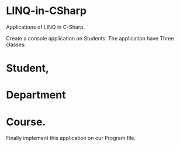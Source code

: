 # LINQ-in-CSharp
Applications of LINQ in C-Sharp.

Create a console application on Students. 
The application have Three classes: 
  # Student,
  # Department 
  # Course.
Finally implement this application on our Program file.
